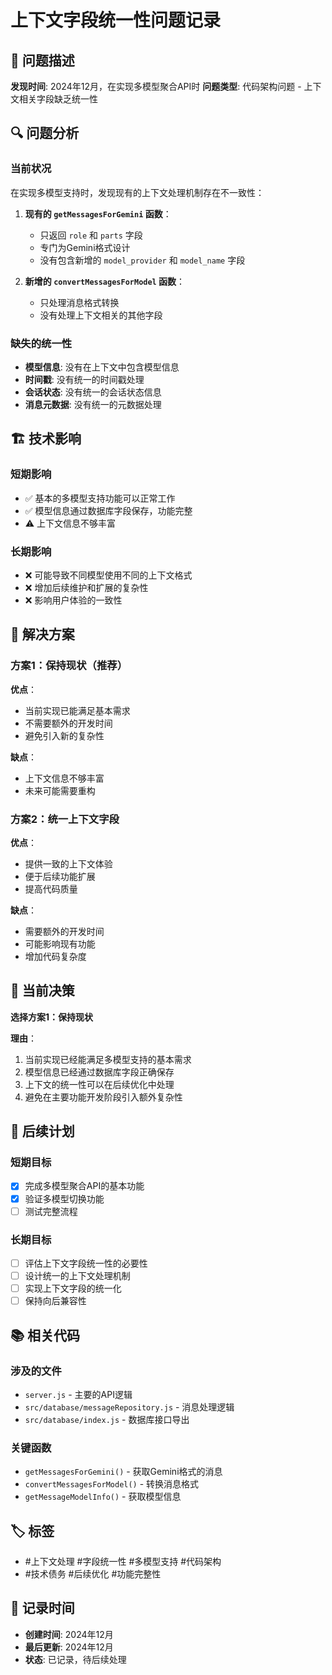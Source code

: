 # 上下文字段统一性问题记录

## 🚨 问题描述

**发现时间**: 2024年12月，在实现多模型聚合API时
**问题类型**: 代码架构问题 - 上下文相关字段缺乏统一性

## 🔍 问题分析

### 当前状况
在实现多模型支持时，发现现有的上下文处理机制存在不一致性：

1. **现有的 `getMessagesForGemini` 函数**：
   - 只返回 `role` 和 `parts` 字段
   - 专门为Gemini格式设计
   - 没有包含新增的 `model_provider` 和 `model_name` 字段

2. **新增的 `convertMessagesForModel` 函数**：
   - 只处理消息格式转换
   - 没有处理上下文相关的其他字段

### 缺失的统一性
- **模型信息**: 没有在上下文中包含模型信息
- **时间戳**: 没有统一的时间戳处理
- **会话状态**: 没有统一的会话状态信息
- **消息元数据**: 没有统一的元数据处理

## 🏗️ 技术影响

### 短期影响
- ✅ 基本的多模型支持功能可以正常工作
- ✅ 模型信息通过数据库字段保存，功能完整
- ⚠️ 上下文信息不够丰富

### 长期影响
- ❌ 可能导致不同模型使用不同的上下文格式
- ❌ 增加后续维护和扩展的复杂性
- ❌ 影响用户体验的一致性

## 🎯 解决方案

### 方案1：保持现状（推荐）
**优点**：
- 当前实现已能满足基本需求
- 不需要额外的开发时间
- 避免引入新的复杂性

**缺点**：
- 上下文信息不够丰富
- 未来可能需要重构

### 方案2：统一上下文字段
**优点**：
- 提供一致的上下文体验
- 便于后续功能扩展
- 提高代码质量

**缺点**：
- 需要额外的开发时间
- 可能影响现有功能
- 增加代码复杂度

## 📝 当前决策

**选择方案1：保持现状**

**理由**：
1. 当前实现已经能满足多模型支持的基本需求
2. 模型信息已经通过数据库字段正确保存
3. 上下文的统一性可以在后续优化中处理
4. 避免在主要功能开发阶段引入额外复杂性

## 🔄 后续计划

### 短期目标
- [x] 完成多模型聚合API的基本功能
- [x] 验证多模型切换功能
- [ ] 测试完整流程

### 长期目标
- [ ] 评估上下文字段统一性的必要性
- [ ] 设计统一的上下文处理机制
- [ ] 实现上下文字段的统一化
- [ ] 保持向后兼容性

## 📚 相关代码

### 涉及的文件
- `server.js` - 主要的API逻辑
- `src/database/messageRepository.js` - 消息处理逻辑
- `src/database/index.js` - 数据库接口导出

### 关键函数
- `getMessagesForGemini()` - 获取Gemini格式的消息
- `convertMessagesForModel()` - 转换消息格式
- `getMessageModelInfo()` - 获取模型信息

## 🏷️ 标签

- #上下文处理 #字段统一性 #多模型支持 #代码架构
- #技术债务 #后续优化 #功能完整性

## 📅 记录时间

- **创建时间**: 2024年12月
- **最后更新**: 2024年12月
- **状态**: 已记录，待后续处理
